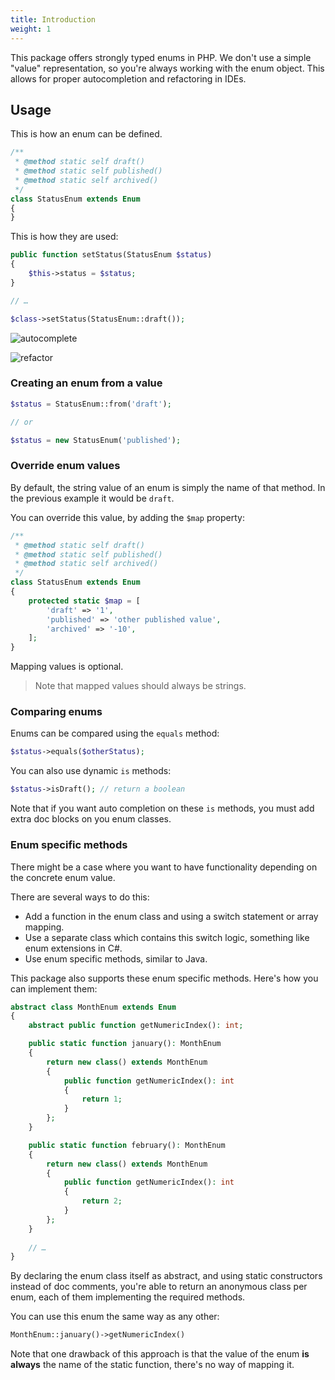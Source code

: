 ```yaml
---
title: Introduction
weight: 1
---
```


This package offers strongly typed enums in PHP. We don't use a simple "value" representation, so you're always working with the enum object. This allows for proper autocompletion and refactoring in IDEs.

## Usage

This is how an enum can be defined.

```php
/**
 * @method static self draft()
 * @method static self published()
 * @method static self archived()
 */
class StatusEnum extends Enum
{
}
```

This is how they are used:

```php
public function setStatus(StatusEnum $status)
{
    $this->status = $status;
}

// …

$class->setStatus(StatusEnum::draft());
```

![autocomplete](../images/autocomplete.gif)

![refactor](../images/refactor.gif)

### Creating an enum from a value

```php
$status = StatusEnum::from('draft');

// or

$status = new StatusEnum('published');
```

### Override enum values

By default, the string value of an enum  is simply the name of that method. 
In the previous example it would be `draft`.

You can override this value, by adding the `$map` property:

```php
/**
 * @method static self draft()
 * @method static self published()
 * @method static self archived()
 */
class StatusEnum extends Enum
{
    protected static $map = [
        'draft' => '1',
        'published' => 'other published value',
        'archived' => '-10',
    ];
}
```

Mapping values is optional.

> Note that mapped values should always be strings.

### Comparing enums

Enums can be compared using the `equals` method:

```php
$status->equals($otherStatus);
```

You can also use dynamic `is` methods:

```php
$status->isDraft(); // return a boolean
```

Note that if you want auto completion on these `is` methods, you must add extra doc blocks on you enum classes. 

### Enum specific methods

There might be a case where you want to have functionality depending on the concrete enum value.

There are several ways to do this:

- Add a function in the enum class and using a switch statement or array mapping.
- Use a separate class which contains this switch logic, something like enum extensions in C#.
- Use enum specific methods, similar to Java. 

This package also supports these enum specific methods. 
Here's how you can implement them:

```php
abstract class MonthEnum extends Enum
{
    abstract public function getNumericIndex(): int;

    public static function january(): MonthEnum
    {
        return new class() extends MonthEnum
        {
            public function getNumericIndex(): int
            {
                return 1;
            }
        };
    }

    public static function february(): MonthEnum
    {
        return new class() extends MonthEnum
        {
            public function getNumericIndex(): int
            {
                return 2;
            }
        };
    }
    
    // …
}
```

By declaring the enum class itself as abstract, 
and using static constructors instead of doc comments, 
you're able to return an anonymous class per enum, each of them implementing the required methods.

You can use this enum the same way as any other:

```php
MonthEnum::january()->getNumericIndex()
``` 

Note that one drawback of this approach is that the value of the enum
**is always** the name of the static function, there's no way of mapping it.

